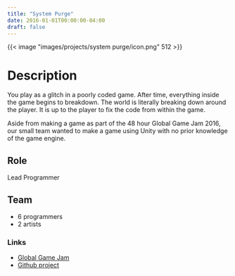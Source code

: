 ```yaml
---
title: "System Purge"
date: 2016-01-01T00:00:00-04:00
draft: false
---
```


{{< image "images/projects/system purge/icon.png" 512 >}}

# Description
You play as a glitch in a poorly coded game. After time, everything inside the game begins to breakdown. The world is literally breaking down around the player. It is up to the player to fix the code from within the game.

Aside from making a game as part of the 48 hour Global Game Jam 2016, our small team wanted to make a game using Unity with no prior knowledge of the game engine.

## Role
Lead Programmer

## Team
- 6 programmers
- 2 artists

### Links
- [Global Game Jam](https://globalgamejam.org/2016/games/system-purge)
- [Github project](https://github.com/caleb-brown/System-Purge)